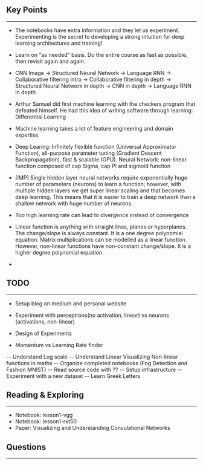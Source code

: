 ## Key Points
---
- The notebooks have extra information and they let us experiment. Experimenting is the secret to developing a strong intuition for deep learning architectures and training!

- Learn on "as needed" basis. Do the entire course as fast as possible, then revisit again and again.

- CNN Image -> Structured Neural Network -> Language RNN -> Collaborative filtering intro -> Collaborative filtering in depth -> Structured Neural Network in depth -> CNN in depth -> Language RNN in depth

- Arthur Samuel did first machine learning with the checkers program that defeated himself. He had this idea of writing software through learning: Differential Learning

- Machine learning takes a lot of feature engineering and domain expertise

- Deep Learing: Infinitely flexible function (Universal Approximator Function), all-purpose parameter tuning (Gradient Descent Backpropagation), fast & scalable (GPU). Neural Network: non-linear function composed of cap Sigma, cap Pi and sigmoid function

- [IMP] Single hidden layer neural networks require exponentially huge number of parameters (neurons) to learn a function; however, with multiple hidden layers we get super linear scaling and that becomes deep learning. This means that it is easier to train a deep network than a shallow network with huge number of neurons.

- Too high learning rate can lead to divergence instead of convergence

- Linear function is anything with straight lines, planes or hyperplanes. The change/slope is always constant. It is a one degree polynomial equation. Matrix multiplications can be modelled as a linear function. However, non-linear functions have non-constant change/slope. It is a higher degree polynomial equation.

- 

## TODO
---
- Setup blog on medium and personal website
- Experiment with perceptrons(no activation, linear) vs neurons (activations, non-linear)

- Design of Experiments
- Momentum vs Learning Rate finder

-- Understand Log scale
-- Understand Linear Visualizing Non-linear functions in maths
-- Organize completed notebooks (Fog Detection and Fashion MNIST)
-- Read source code with ??
-- Setup infrastructure
-- Experiment with a new dataset
-- Learn Greek Letters


## Reading & Exploring
---
- Notebook: lesson1-vgg
- Notebook: lesson1-rxt50
- Paper: Visualizing and Understanding Convulational Networks


## Questions
---

